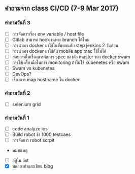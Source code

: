 ## คำถามจาก class CI/CD (7-9 Mar 2017)

### คำถามวันที่ 3
- [ ] การจัดการเรื่อง env variable / host file
- [ ] Gitlab สามารถ hook เฉพาะ branch ได้ไหม
- [ ] การนำเอา docker มาใช้ในขั้นตอนกับ step jenkins 2 วันก่อน
- [ ] การนำเอา docker มาใช้กับ mobile app mac ใช้ไม่ได้
- [ ] สอบถามในเรื่องการจัดการ spec ของตัว master ของ docker swam
- [ ] การใช้เครื่องมือในการ monitoring ถ้าไม่ใช้ kubenetes หรือ swam
- [ ] Swam vs kubenetes
- [ ] DevOps?
- [ ] เรื่องการ map hostname ใน docker

### คำถามวันที่ 2
- [ ] selenium grid

### คำถามวันที่ 1
- [ ] code analyze ios
- [ ] Build robot ช้า 1000 testcaes
- [ ] การจัดการ robot scrpit

* หมายเหตุ
- [ ] อยู่ใน list
- [x] ทดลองทำและเขียน blog